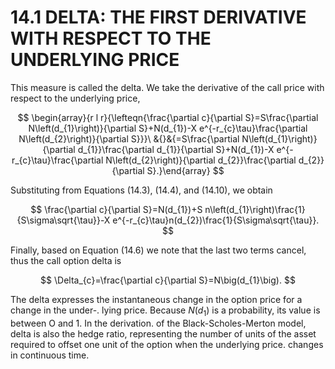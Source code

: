 # 14.1 DELTA: THE FIRST DERIVATIVE WITH RESPECT TO THE UNDERLYING PRICE

This measure is called the delta. We take the derivative of the call price with respect to the underlying price,

$$
\begin{array}{r l r}{\lefteqn{\frac{\partial c}{\partial S}=S\frac{\partial N\left(d_{1}\right)}{\partial S}+N(d_{1})-X e^{-r_{c}\tau}\frac{\partial N\left(d_{2}\right)}{\partial S}}}\ &{}&{=S\frac{\partial N\left(d_{1}\right)}{\partial d_{1}}\frac{\partial d_{1}}{\partial S}+N(d_{1})-X e^{-r_{c}\tau}\frac{\partial N\left(d_{2}\right)}{\partial d_{2}}\frac{\partial d_{2}}{\partial S}.}\end{array}
$$

Substituting from Equations (14.3), (14.4), and (14.10), we obtain

$$
\frac{\partial c}{\partial S}=N(d_{1})+S n\left(d_{1}\right)\frac{1}{S\sigma\sqrt{\tau}}-X e^{-r_{c}\tau}n(d_{2})\frac{1}{S\sigma\sqrt{\tau}}.
$$

Finally, based on Equation (14.6) we note that the last two terms cancel, thus the call option delta is

$$
\Delta_{c}=\frac{\partial c}{\partial S}=N\big(d_{1}\big).
$$

The delta expresses the instantaneous change in the option price for a change in the under-.
lying price. Because $N(d_{1})$ is a probability, its value is between O and 1. In the derivation.
of the Black-Scholes-Merton model, delta is also the hedge ratio, representing the number of units of the asset required to offset one unit of the option when the underlying price.
changes in continuous time.
